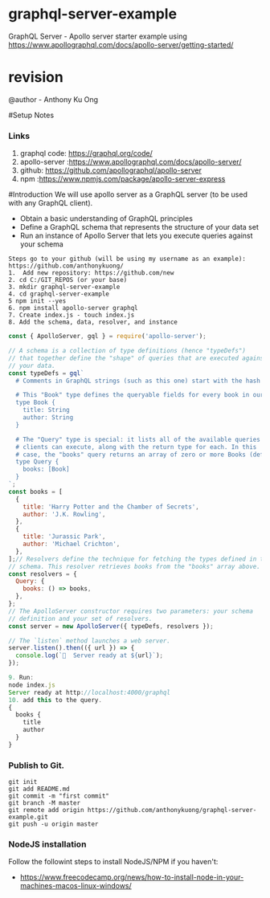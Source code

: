 # graphql-server-example
GraphQL Server - Apollo server starter example using
https://www.apollographql.com/docs/apollo-server/getting-started/

# revision
@author - Anthony Ku Ong


#Setup Notes

### Links
1. graphql code: https://graphql.org/code/
2. apollo-server :https://www.apollographql.com/docs/apollo-server/
3. github: https://github.com/apollographql/apollo-server
4. npm :https://www.npmjs.com/package/apollo-server-express

#Introduction
We will use apollo server as a GraphQL server (to be used with any GraphQL client).
* Obtain a basic understanding of GraphQL principles
* Define a GraphQL schema that represents the structure of your data set
* Run an instance of Apollo Server that lets you execute queries against your schema

```
Steps go to your github (will be using my username as an example): 
https://github.com/anthonykuong/
1.  Add new repository: https://github.com/new
2. cd C:/GIT_REPOS (or your base)
3. mkdir graphql-server-example
4. cd graphql-server-example
5 npm init --yes
6. npm install apollo-server graphql
7. Create index.js - touch index.js
8. Add the schema, data, resolver, and instance
```

```javascript
const { ApolloServer, gql } = require('apollo-server');

// A schema is a collection of type definitions (hence "typeDefs")
// that together define the "shape" of queries that are executed against
// your data.
const typeDefs = gql`
  # Comments in GraphQL strings (such as this one) start with the hash (#) symbol.

  # This "Book" type defines the queryable fields for every book in our data source.
  type Book {
    title: String
    author: String
  }

  # The "Query" type is special: it lists all of the available queries that
  # clients can execute, along with the return type for each. In this
  # case, the "books" query returns an array of zero or more Books (defined above).
  type Query {
    books: [Book]
  }
`;
const books = [
  {
    title: 'Harry Potter and the Chamber of Secrets',
    author: 'J.K. Rowling',
  },
  {
    title: 'Jurassic Park',
    author: 'Michael Crichton',
  },
];// Resolvers define the technique for fetching the types defined in the
// schema. This resolver retrieves books from the "books" array above.
const resolvers = {
  Query: {
    books: () => books,
  },
};
// The ApolloServer constructor requires two parameters: your schema
// definition and your set of resolvers.
const server = new ApolloServer({ typeDefs, resolvers });

// The `listen` method launches a web server.
server.listen().then(({ url }) => {
  console.log(`🚀  Server ready at ${url}`);
});

9. Run:
node index.js
Server ready at http://localhost:4000/graphql
10. add this to the query.
{
  books {
    title
    author
  }
}
```

### Publish to Git.

```
git init
git add README.md
git commit -m "first commit"
git branch -M master
git remote add origin https://github.com/anthonykuong/graphql-server-example.git
git push -u origin master
   ```             

### NodeJS installation

Follow the followint steps to install NodeJS/NPM if you haven't:
* https://www.freecodecamp.org/news/how-to-install-node-in-your-machines-macos-linux-windows/

